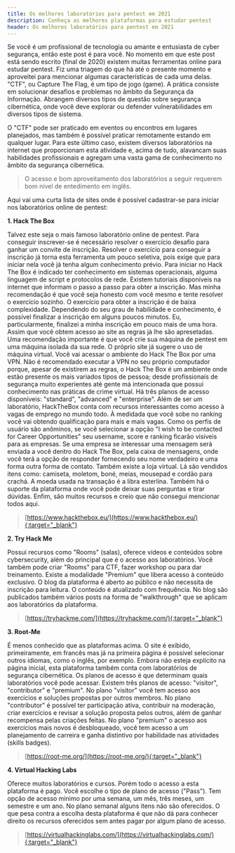 ```yaml
---
title: Os melhores laboratórios para pentest em 2021
description: Conheça as melhores plataformas para estudar pentest
header: Os melhores laboratórios para pentest em 2021
---
```


Se você é um profissional de tecnologia ou amante e entusiasta de cyber segurança, então este post é para você. No momento em que este post está sendo escrito (final de 2020) existem muitas ferramentas online para estudar pentest. Fiz uma triagem do que há até o presente momento e aproveitei para mencionar algumas características de cada uma delas. "CTF", ou Capture The Flag, é um tipo de jogo (game). A prática consiste em solucionar desafios e problemas no âmbito da Segurança da Informação. Abrangem diversos tipos de questão sobre segurança cibernética, onde você deve explorar ou defender vulnerabilidades em diversos tipos de sistema. 

O "CTF" pode ser praticado em eventos ou encontros em lugares planejados, mas também é possível praticar remotamente estando em qualquer lugar.
Para este último caso, existem diversos laboratórios na internet que proporcionam esta atividade e, acima de tudo, alavancam suas habilidades profissionais e agregam uma vasta gama de conhecimento no âmbito da segurança cibernética.

> O acesso e bom aproveitamento dos laboratórios a seguir requerem bom nível de entedimento em inglês.

Aqui vai uma curta lista de sites onde é possível cadastrar-se para iniciar nos laboratórios online de pentest:

**1. Hack The Box**  

Talvez este seja o mais famoso laboratório online de pentest. Para conseguir inscrever-se é necessário resolver o exercício desafio para ganhar um convite de inscrição.
Resolver o exercício para conseguir a inscrição já torna esta ferramenta um pouco seletiva, pois exige que para iniciar nela você já tenha algum conhecimento 
prévio. Para iniciar no Hack The Box é indicado ter conhecimento em sistemas operacionais, alguma linguagem de script e protocolos de rede. Existem tutoriais disponíveis na internet que informam o passo a passo para obter a inscrição. Mas minha recomendação é que você seja honesto com você mesmo e tente resolver o exercício sozinho. 
O exercício para obter a inscrição é de baixa complexidade. Dependendo do seu grau de habilidade e conhecimento, é possível finalizar a inscrição em alguns poucos minutos. Eu, particularmente, finalizei a minha inscrição em pouco mais de uma hora.
Assim que você obtem acesso ao site as regras já lhe são apresetadas. Uma recomendação importante é que você crie sua máquina de pentest em uma máquina isolada da sua rede. O próprio site já sugere o uso de máquina virtual. Você vai acessar o ambiente do Hack The Box por uma VPN. Não é recomendado executar a VPN no seu próprio computador porque, apesar de existirem as regras, o Hack The Box é um ambiente onde estão presente os mais variados tipos de pessoa; desde profissionais de segurança muito experientes até gente má intencionada que possui conhecimento nas práticas de crime virtual. Há três planos de acesso disponíveis: "standard", "advanced" e "enterprise".
Além de ser um laboratório, HackTheBox conta com recursos interessantes como acesso à vagas de emprego no mundo todo. À medidada que você sobe no ranking você
vai obtendo qualificação para mais e mais vagas. Como os perfis de usuário são anôminos, se você selecionar a opção "I wish to be contacted for Career Opportunities" seu username, score e ranking ficarão visíveis para as empresas. Se uma empresa se interessar uma mensagem será enviada a você dentro do Hack The Box, pela caixa de mensagens, onde você terá a opção de responder fornecendo seu nome verdadeiro e uma forma outra forma de contato. 
Também existe a loja virtual. Lá são vendidos itens como: camiseta, moletom, boné, meias, mousepad e cordão para crachá. A moeda usada na transação é a libra esterlina. Também há o suporte da plataforma onde você pode deixar suas perguntas e tirar dúvidas. Enfim, são muitos recursos e creio que não consegui mencionar todos aqui.

> [https://www.hackthebox.eu/](https://www.hackthebox.eu/){:target="_blank"}

**2. Try Hack Me**  

Possui recursos como "Rooms" (salas), oferece vídeos e conteúdos sobre cybersecurity, além do principal que é o acesso aos laboratórios.
Você também pode criar "Rooms" para CTF, fazer workshop ou para dar treinamento.
Existe a modalidade "Premium" que libera acesso à conteúdo exclusivo. O blog da plataforma é aberto ao público e não necessita de inscrição para leitura.
O conteúdo é atualizado com frequência. No blog são publicados também vários posts na forma de "walkthrough" que se aplicam aos laboratórios da plataforma.

> [https://tryhackme.com/](https://tryhackme.com/){:target="_blank"}

**3. Root-Me**   

É menos conhecido que as plataformas acima. O site é exibido, primeiramente, em francês mas já na primeira página é possível selecionar outros idiomas,
como o inglês, por exemplo. Embora não esteja explícito na página inicial, esta plataforma também conta com laboratórios de segurança cibernética. 
Os planos de acesso é que determinam quais laboratórios você pode acessar. Existem três planos de acesso: "visitor", "contributor" e "premium". 
No plano "visitor" você tem acesso aos exercícios e soluções propostas por outros membros. No plano "contributor" é possível ter participação ativa, contribuir na moderação, criar exercícios e revisar a solução proposta pelos outros, além de ganhar recompensa pelas criações feitas. No plano "premium" o acesso aos exercícios mais novos é desbloqueado, você tem acesso a um planejamento de carreira e ganha distintivo por habilidade nas atividades (skills badges).

> [https://root-me.org/](https://root-me.org/){:target="_blank"}

**4. Virtual Hacking Labs**   

Oferece muitos laboratórios e cursos. Porém todo o acesso a esta plataforma é pago. Você escolhe o tipo de plano de acesso ("Pass"). Tem opção de acesso
mínimo por uma semana, um mês, três meses, um semestre e um ano. No plano semanal alguns itens não são oferecidos. O que pesa contra a escolha desta plataforma é que não dá para conhecer direito os recursos oferecidos sem antes pagar por algum plano de acesso.

> [https://virtualhackinglabs.com/](https://virtualhackinglabs.com/){:target="_blank"}
